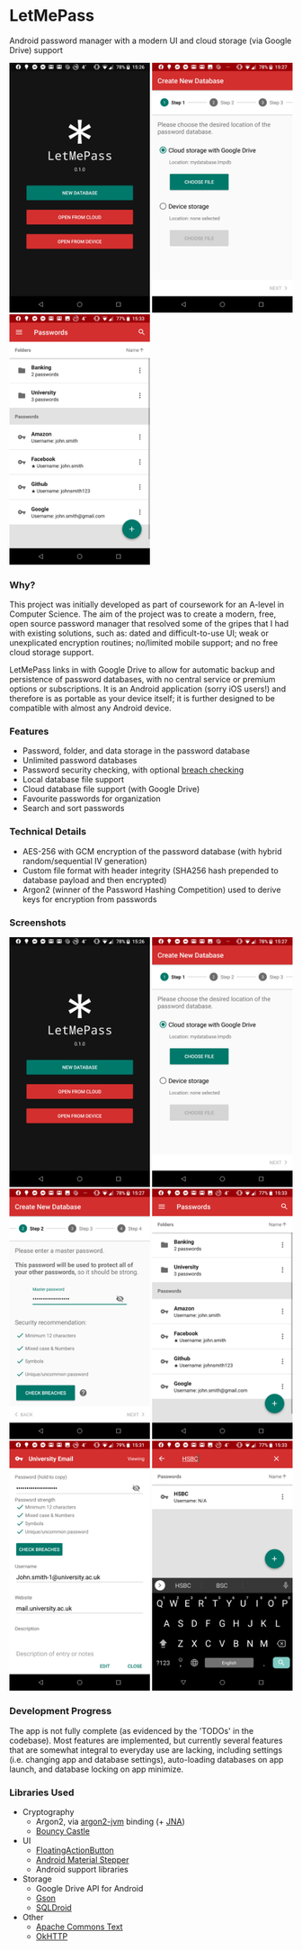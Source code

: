 # LetMePass

Android password manager with a modern UI and cloud storage (via Google Drive) support

<a href="screenshots/intro-screen.png"><img width="250" src="screenshots/intro-screen.png" alt="Intro screen" /></a> <a href="screenshots/creation-step-1.png"><img width="250" src="screenshots/creation-step-1.png" alt="Creation screen" /></a> <a href="screenshots/main-list.png"><img width="250" src="screenshots/main-list.png" alt="Passwords screen" /></a>

### Why?
This project was initially developed as part of coursework for an A-level in Computer Science. The aim of the project was to create a modern, free, open source password manager that resolved some of the gripes that I had with existing solutions, such as: dated and difficult-to-use UI; weak or unexplicated encryption routines; no/limited mobile support; and no free cloud storage support.

LetMePass links in with Google Drive to allow for automatic backup and persistence of password databases, with no central service or premium options or subscriptions. It is an Android application (sorry iOS users!) and therefore is as portable as your device itself; it is further designed to be compatible with almost any Android device.

### Features
- Password, folder, and data storage in the password database
- Unlimited password databases
- Password security checking, with optional [breach checking](https://haveibeenpwned.com/Passwords)
- Local database file support
- Cloud database file support (with Google Drive)
- Favourite passwords for organization
- Search and sort passwords

### Technical Details
- AES-256 with GCM encryption of the password database (with hybrid random/sequential IV generation)
- Custom file format with header integrity (SHA256 hash prepended to database payload and then encrypted)
- Argon2 (winner of the Password Hashing Competition) used to derive keys for encryption from passwords

### Screenshots
<a href="screenshots/intro-screen.png"><img width="250" src="screenshots/intro-screen.png" alt="Intro screen" /></a>
<a href="screenshots/creation-step-1.png"><img width="250" src="screenshots/creation-step-1.png" alt="Creation screen step 1" /></a>
<a href="screenshots/creation-step-2.png"><img width="250" src="screenshots/creation-step-2.png" alt="Creation screen step 2" /></a>
<a href="screenshots/main-list.png"><img width="250" src="screenshots/main-list.png" alt="Passwords screen" /></a>
<a href="screenshots/main-password.png"><img width="250" src="screenshots/main-password.png" alt="Password viewing screen" /></a>
<a href="screenshots/main-search.png"><img width="250" src="screenshots/main-search.png" alt="Search functionality" /></a>

### Development Progress
The app is not fully complete (as evidenced by the 'TODOs' in the codebase). Most features are implemented, but currently several features that are somewhat integral to everyday use are lacking, including settings (i.e. changing app and database settings), auto-loading databases on app launch, and database locking on app minimize.

### Libraries Used
- Cryptography
  * Argon2, via [argon2-jvm](https://github.com/phxql/argon2-jvm) binding (+ [JNA](https://github.com/java-native-access/jna))
  * [Bouncy Castle](https://www.bouncycastle.org/)
- UI
  * [FloatingActionButton](https://github.com/futuresimple/android-floating-action-button)
  * [Android Material Stepper](https://github.com/stepstone-tech/android-material-stepper)
  * Android support libraries
- Storage
  * Google Drive API for Android
  * [Gson](https://github.com/google/gson)
  * [SQLDroid](https://github.com/google/gson)
- Other
  * [Apache Commons Text](https://commons.apache.org/proper/commons-text/)
  * [OkHTTP](https://square.github.io/okhttp/)
